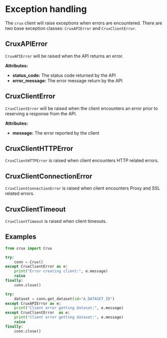 # Exception handling

The `crux` client will raise exceptions when errors are encountered. There are two base exception classes: `CruxAPIError` and `CruxClientError`.

## CruxAPIError

`CruxAPIError` will be raised when the API returns an error.

**Attributes:**

- **status_code:** The status code returned by the API
- **error_message:** The error message return by the API

## CruxClientError

`CruxClientError` will be raised when the client encounters an error prior to reserving a response from the API.

**Attributes:**

- **message:** The error reported by the client

## CruxClientHTTPError

`CruxClientHTTPError` is raised when client encounters HTTP related errors.

## CruxClientConnectionError

`CruxClientConnectionError` is raised when client encounters Proxy and SSL related errors.

## CruxClientTimeout

`CruxClientTimeout` is raised when client timeouts.

## Examples

```python
from crux import Crux

try:
    conn = Crux()
except CruxClientError as e:
    print("Error creating client:", e.message)
    raise
finally:
    conn.close()

try:
    dataset = conn.get_dataset(id="A_DATASET_ID")
except CruxAPIError as e:
    print("Client error getting dataset:", e.message)
except CruxClientError  as e:
    print("Client error getting dataset:", e.message)
    raise
finally:
    conn.close()
```

